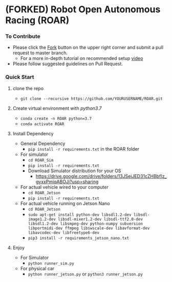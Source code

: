 # (FORKED) Robot Open Autonomous Racing (ROAR)
### To Contribute
- Please click the [Fork](https://docs.github.com/en/free-pro-team@latest/github/getting-started-with-github/fork-a-repo) button on the upper right corner and submit a pull request to master branch.
    - For a more in-depth tutorial on recommended setup [video](https://youtu.be/VA13dAZ9iAw)
- Please follow suggested guidelines on Pull Request. 

### Quick Start
1. clone the repo
    - `git clone --recursive https://github.com/YOURUSERNAME/ROAR.git`

2. Create virtual environment with *python3.7*
    - `conda create -n ROAR python=3.7`
    - `conda activate ROAR`
    

3. Install Dependency
    - General Dependency
        - `pip install -r requirements.txt` in the ROAR folder
    - For simulator
        - `cd ROAR_Sim`
        - `pip install -r requirements.txt`
        - Download Simulator distribution for your OS
            - https://drive.google.com/drive/folders/13JSejJED31cZHBbfIz_gyxxPmiqABOJj?usp=sharing
    - For actual vehicle wired to your computer
        - `cd ROAR_Jetson`
        - `pip install -r requirements.txt`
    - For actual vehicle running on Jetson Nano
        - `cd ROAR_Jetson`
        - `sudo apt-get install python-dev libsdl1.2-dev libsdl-image1.2-dev libsdl-mixer1.2-dev libsdl-ttf2.0-dev libsdl1.2-dev libsmpeg-dev python-numpy subversion libportmidi-dev ffmpeg libswscale-dev libavformat-dev libavcodec-dev libfreetype6-dev`
        - `pip3 install -r requirements_jetson_nano.txt`


4. Enjoy
    - For Simulator
        - `python runner_sim.py`
    - For physical car
        - `python runner_jetson.py` or `python3 runner_jetson.py`
